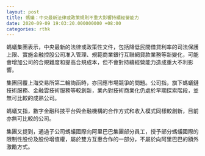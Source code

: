 ```yaml
---
layout: post
title: 螞蟻：中央最新法律或政策規則不重大影響持續經營能力
date: 2020-09-09 19:03:20.000000000 +08:00
categories: rthk
---
```


螞蟻集團表示，中央最新的法律或政策性文件，包括降低民間借貸利率的司法保護上限、實施金融控股公司准入管理、規範商業銀行互聯網貸款業務等新變化，可能會增加公司的合規難度和提高合規成本，但不會對持續經營能力造成重大不利影響。

集團回覆上海交易所第二輪詢函時，亦回應市場競爭的問題。公司指，旗下螞蟻鏈技術服務、金融雲技術服務等較創新，業內對技術商業化仍處於早期探索階段，並無可比較的成熟公司。

螞蟻又指，數字金融科技平台與金融機構的合作方式和收入模式同樣較創新，目前亦無可比較的公司。

集團又提到，通過子公司螞蟻國際向阿里巴巴集團部分員工，授予部分螞蟻國際的限制性股份及股份增值權，屬於雙方互惠合作的一部分，不屬於向阿里巴巴的額外激勵方式。
